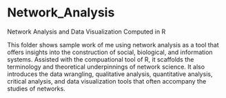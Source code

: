 # Network_Analysis
Network Analysis and Data Visualization Computed in R

This folder shows sample work of me using network analysis as a tool that offers insights into the construction of social, biological, and information systems. Assisted with the compuational tool of R, it scaffolds the terminology and theoretical underpinnings of network science. It also introduces the data wrangling, qualitative analysis, quantitative analysis, critical analysis, and data visualization tools that often accompany the studies of networks.
